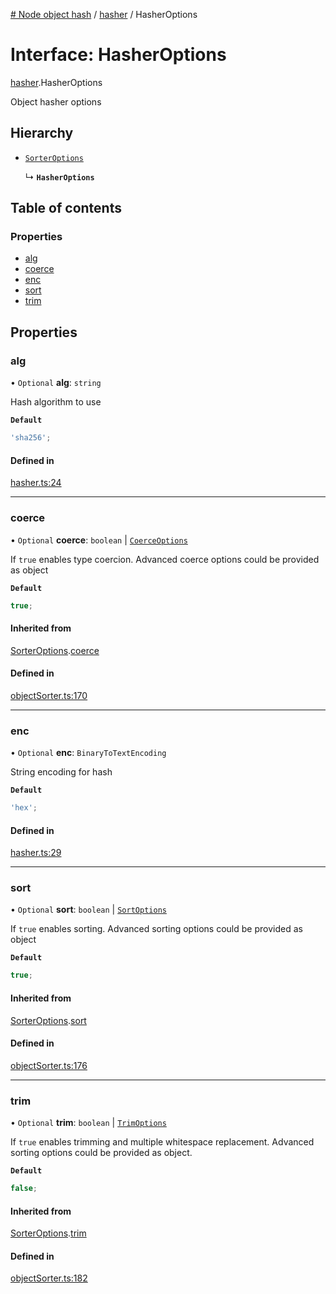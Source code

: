 [# Node object hash](../README.md) / [hasher](../modules/hasher.md) / HasherOptions

# Interface: HasherOptions

[hasher](../modules/hasher.md).HasherOptions

Object hasher options

## Hierarchy

- [`SorterOptions`](objectSorter.SorterOptions.md)

  ↳ **`HasherOptions`**

## Table of contents

### Properties

- [alg](hasher.HasherOptions.md#alg)
- [coerce](hasher.HasherOptions.md#coerce)
- [enc](hasher.HasherOptions.md#enc)
- [sort](hasher.HasherOptions.md#sort)
- [trim](hasher.HasherOptions.md#trim)

## Properties

### alg

• `Optional` **alg**: `string`

Hash algorithm to use

**`Default`**

```ts
'sha256';
```

#### Defined in

[hasher.ts:24](https://github.com/SkeLLLa/node-object-hash/blob/89ac590/src/hasher.ts#L24)

---

### coerce

• `Optional` **coerce**: `boolean` \| [`CoerceOptions`](objectSorter.CoerceOptions.md)

If `true` enables type coercion.
Advanced coerce options could be provided as object

**`Default`**

```ts
true;
```

#### Inherited from

[SorterOptions](objectSorter.SorterOptions.md).[coerce](objectSorter.SorterOptions.md#coerce)

#### Defined in

[objectSorter.ts:170](https://github.com/SkeLLLa/node-object-hash/blob/89ac590/src/objectSorter.ts#L170)

---

### enc

• `Optional` **enc**: `BinaryToTextEncoding`

String encoding for hash

**`Default`**

```ts
'hex';
```

#### Defined in

[hasher.ts:29](https://github.com/SkeLLLa/node-object-hash/blob/89ac590/src/hasher.ts#L29)

---

### sort

• `Optional` **sort**: `boolean` \| [`SortOptions`](objectSorter.SortOptions.md)

If `true` enables sorting.
Advanced sorting options could be provided as object

**`Default`**

```ts
true;
```

#### Inherited from

[SorterOptions](objectSorter.SorterOptions.md).[sort](objectSorter.SorterOptions.md#sort)

#### Defined in

[objectSorter.ts:176](https://github.com/SkeLLLa/node-object-hash/blob/89ac590/src/objectSorter.ts#L176)

---

### trim

• `Optional` **trim**: `boolean` \| [`TrimOptions`](objectSorter.TrimOptions.md)

If `true` enables trimming and multiple whitespace replacement.
Advanced sorting options could be provided as object.

**`Default`**

```ts
false;
```

#### Inherited from

[SorterOptions](objectSorter.SorterOptions.md).[trim](objectSorter.SorterOptions.md#trim)

#### Defined in

[objectSorter.ts:182](https://github.com/SkeLLLa/node-object-hash/blob/89ac590/src/objectSorter.ts#L182)
